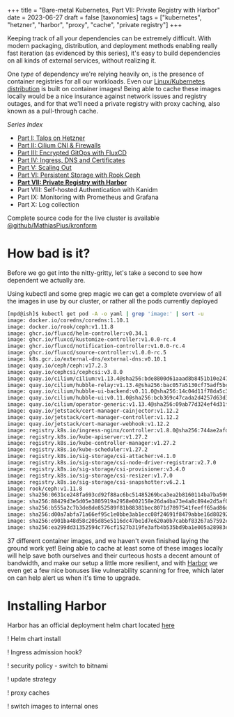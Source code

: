 +++
title = "Bare-metal Kubernetes, Part VII: Private Registry with Harbor"
date = 2023-06-27
draft = false
[taxonomies]
tags = ["kubernetes", "hetzner", "harbor", "proxy", "cache", "private registry"]
+++

Keeping track of all your dependencies can be extremely difficult. With modern packaging, distribution, and deployment methods enabling really fast iteration (as evidenced by this series), it's easy to build dependencies on all kinds of external services, without realizing it.

One *type* of dependency we're relying heavily on, is the presence of container registries for all our workloads. Even our [Linux/Kubernetes distribution](https://www.talos.dev/v1.4/reference/configuration/#installconfig) is built on container images! Being able to cache these images locally would be a nice insurance against network issues and registry outages, and for that we'll need a private registry with proxy caching, also known as a pull-through cache.

*Series Index*
* [Part I: Talos on Hetzner](@/posts/bare-metal-kubernetes-part-1-talos-on-hetzner/index.md)
* [Part II: Cilium CNI & Firewalls](@/posts/bare-metal-kubernetes-part-2-cilium-and-firewalls/index.md)
* [Part III: Encrypted GitOps with FluxCD](@/posts/bare-metal-kubernetes-part-3-encrypted-gitops-with-fluxcd/index.md)
* [Part IV: Ingress, DNS and Certificates](@/posts/bare-metal-kubernetes-part-4-ingress-dns-certificates/index.md)
* [Part V: Scaling Out](@/posts/bare-metal-kubernetes-part-5-scaling-out/index.md)
* [Part VI: Persistent Storage with Rook Ceph](@/posts/bare-metal-kubernetes-part-6-persistent-storage-with-rook-ceph/index.md)
* **[Part VII: Private Registry with Harbor](@/posts/bare-metal-kubernetes-part-7-private-registry-with-harbor/index.md)**
* Part VIII: Self-hosted Authentication with Kanidm
* Part IX: Monitoring with Prometheus and Grafana
* Part X: Log collection

Complete source code for the live cluster is available [@github/MathiasPius/kronform](https://github.com/MathiasPius/kronform)

# How bad is it?
Before we go get into the nitty-gritty, let's take a second to see how dependent we actually are.

Using kubectl and some grep magic we can get a complete overview of all the images in use by our cluster, or rather all the pods currently deployed

```bash
[mpd@ish]$ kubectl get pod -A -o yaml | grep 'image:' | sort -u
image: docker.io/coredns/coredns:1.10.1
image: docker.io/rook/ceph:v1.11.8
image: ghcr.io/fluxcd/helm-controller:v0.34.1
image: ghcr.io/fluxcd/kustomize-controller:v1.0.0-rc.4
image: ghcr.io/fluxcd/notification-controller:v1.0.0-rc.4
image: ghcr.io/fluxcd/source-controller:v1.0.0-rc.5
image: k8s.gcr.io/external-dns/external-dns:v0.10.1
image: quay.io/ceph/ceph:v17.2.3
image: quay.io/cephcsi/cephcsi:v3.8.0
image: quay.io/cilium/cilium:v1.13.4@sha256:bde8800d61aaad8b8451b10e247ac7bdeb7af187bb698f83d40ad75a38c1ee6b
image: quay.io/cilium/hubble-relay:v1.13.4@sha256:bac057a5130cf75adf5bc363292b1f2642c0c460ac9ff018fcae3daf64873871
image: quay.io/cilium/hubble-ui-backend:v0.11.0@sha256:14c04d11f78da5c363f88592abae8d2ecee3cbe009f443ef11df6ac5f692d839
image: quay.io/cilium/hubble-ui:v0.11.0@sha256:bcb369c47cada2d4257d63d3749f7f87c91dde32e010b223597306de95d1ecc8
image: quay.io/cilium/operator-generic:v1.13.4@sha256:09ab77d324ef4d31f7d341f97ec5a2a4860910076046d57a2d61494d426c6301
image: quay.io/jetstack/cert-manager-cainjector:v1.12.2
image: quay.io/jetstack/cert-manager-controller:v1.12.2
image: quay.io/jetstack/cert-manager-webhook:v1.12.2
image: registry.k8s.io/ingress-nginx/controller:v1.8.0@sha256:744ae2afd433a395eeb13dc03d3313facba92e96ad71d9feaafc85925493fee3
image: registry.k8s.io/kube-apiserver:v1.27.2
image: registry.k8s.io/kube-controller-manager:v1.27.2
image: registry.k8s.io/kube-scheduler:v1.27.2
image: registry.k8s.io/sig-storage/csi-attacher:v4.1.0
image: registry.k8s.io/sig-storage/csi-node-driver-registrar:v2.7.0
image: registry.k8s.io/sig-storage/csi-provisioner:v3.4.0
image: registry.k8s.io/sig-storage/csi-resizer:v1.7.0
image: registry.k8s.io/sig-storage/csi-snapshotter:v6.2.1
image: rook/ceph:v1.11.8
image: sha256:0631ce248fa693cd92f88ac6bc51485269bca3ea2b8160114ba7ba506196b167
image: sha256:88429d3e5d05e3805919a2958e002158e26da4ba73e4a8c894e2d5af066136c4
image: sha256:b555a2c7b3de8de852589f81b88381bec8071d7897541feeff65ad86d4be5e40
image: sha256:d00a7abfa71a66ef95c1e0bbe3ab1ecc08f24691f8479abbe16d802925869e6d
image: sha256:e901ba48d58c205d85e5116dc47be1d7e620a0b7cabbf83267a57592cf5ca739
image: sha256:ea299dd31352594c776cf1527b319fe3afb4b535bd9ba1e005a28983edf66330
```
37 different container images, and we haven't even finished laying the ground work yet! Being able to cache at least some of these images locally will help save both ourselves and their curteous hosts a decent amount of bandwidth, and make our setup a little more resilient, and with [Harbor](https://goharbor.io/) we even get a few nice bonuses like vulnerability scanning for free, which later on can help alert us when it's time to upgrade.

# Installing Harbor
Harbor has an official deployment helm chart located [here](https://github.com/goharbor/harbor-helm)


! Helm chart install


! Ingress admission hook?

! security policy - switch to bitnami

! update strategy


! proxy caches

! switch images to internal ones